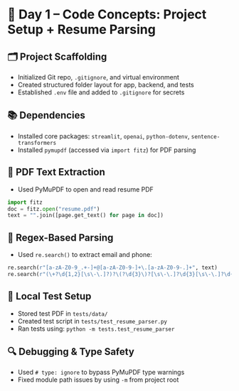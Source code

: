 # 📘 Day 1 – Code Concepts: Project Setup + Resume Parsing

## 🗂 Project Scaffolding
- Initialized Git repo, `.gitignore`, and virtual environment
- Created structured folder layout for app, backend, and tests
- Established `.env` file and added to `.gitignore` for secrets

## 📚 Dependencies
- Installed core packages: `streamlit`, `openai`, `python-dotenv`, `sentence-transformers`
- Installed `pymupdf` (accessed via `import fitz`) for PDF parsing

## 📄 PDF Text Extraction
- Used PyMuPDF to open and read resume PDF
```python
import fitz
doc = fitz.open("resume.pdf")
text = "".join([page.get_text() for page in doc])
```

## 🧠 Regex-Based Parsing
- Used `re.search()` to extract email and phone:
```python
re.search(r"[a-zA-Z0-9_.+-]+@[a-zA-Z0-9-]+\.[a-zA-Z0-9-.]+", text)
re.search(r"(\+?\d{1,2}[\s\-\.]?)?\(?\d{3}\)?[\s\-\.]?\d{3}[\s\-\.]?\d{4}", text)
```

## 🧪 Local Test Setup
- Stored test PDF in `tests/data/`
- Created test script in `tests/test_resume_parser.py`
- Ran tests using: `python -m tests.test_resume_parser`

## 🔍 Debugging & Type Safety
- Used `# type: ignore` to bypass PyMuPDF type warnings
- Fixed module path issues by using `-m` from project root
